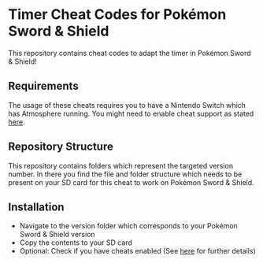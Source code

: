 # Timer Cheat Codes for Pokémon Sword & Shield

This repository contains cheat codes to adapt the timer in Pokémon Sword &amp; Shield!

## Requirements

The usage of these cheats requires you to have a Nintendo Switch which has Atmosphere running.
You might need to enable cheat support as stated [here](https://github.com/Atmosphere-NX/Atmosphere/blob/master/docs/features/cheats.md#cheat-loading-process).

## Repository Structure

This repository contains folders which represent the targeted version number. In there you find the file and folder structure which needs to be present on your SD card for this cheat to work on Pokémon Sword & Shield.

## Installation

* Navigate to the version folder which corresponds to your Pokémon Sword & Shield version
* Copy the contents to your SD card
* Optional: Check if you have cheats enabled (See [here](https://github.com/Atmosphere-NX/Atmosphere/blob/master/docs/features/cheats.md#cheat-loading-process) for further details)
